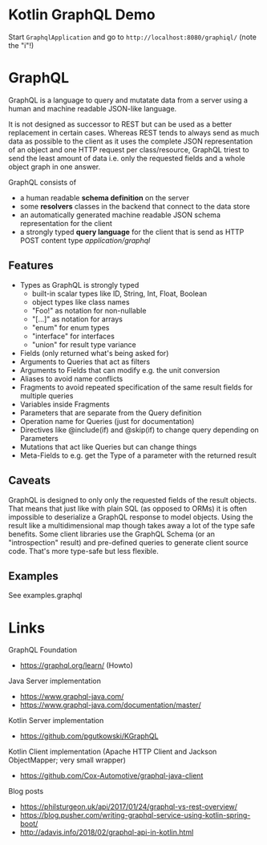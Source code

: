 Kotlin GraphQL Demo
===================

Start `GraphqlApplication` and go to `http://localhost:8080/graphiql/` (note the "i"!)

GraphQL
=======

GraphQL is a language to query and mutatate data from a server using a human and machine 
readable JSON-like language.

It is not designed as successor to REST but can be used as a better replacement 
in certain cases. Whereas REST tends to always send as much data as possible to the 
client as it uses the complete JSON representation of an object and one HTTP request
per class/resource, GraphQL triest to send the least amount of data i.e. only the
requested fields and a whole object graph in one answer.   

GraphQL consists of
* a human readable **schema definition** on the server
* some **resolvers** classes in the backend that connect to the data store
* an automatically generated machine readable JSON schema representation for the client  
* a strongly typed **query language** for the client that is send as HTTP POST content type *application/graphql*

Features
--------
- Types as GraphQL is strongly typed
  * built-in scalar types like ID, String, Int, Float, Boolean
  * object types like class names
  * "Foo!" as notation for non-nullable
  * "[...]" as notation for arrays
  * "enum" for enum types
  * "interface" for interfaces
  * "union" for result type variance
- Fields (only returned what's being asked for)
- Arguments to Queries that act as filters
- Arguments to Fields that can modify e.g. the unit conversion
- Aliases to avoid name conflicts
- Fragments to avoid repeated specification of the same result fields for multiple queries
- Variables inside Fragments
- Parameters that are separate from the Query definition
- Operation name for Queries (just for documentation)
- Directives like @include(if) and @skip(if) to change query depending on Parameters
- Mutations that act like Queries but can change things
- Meta-Fields to e.g. get the Type of a parameter with the returned result

Caveats
-------

GraphQL is designed to only only the requested fields of the result objects. That means that just like with plain SQL
(as opposed to ORMs) it is often impossible to deserialize a GraphQL response to model objects.
Using the result like a multidimensional map though takes away a lot of the type safe benefits. Some client libraries
use the GraphQL Schema (or an "introspection" result) and pre-defined queries to generate client source code. That's
more type-safe but less flexible.   

Examples
--------

See examples.graphql

Links
=====

GraphQL Foundation
* https://graphql.org/learn/ (Howto)

Java Server implementation
* https://www.graphql-java.com/
* https://www.graphql-java.com/documentation/master/

Kotlin Server implementation
* https://github.com/pgutkowski/KGraphQL

Kotlin Client implementation (Apache HTTP Client and Jackson ObjectMapper; very small wrapper)
* https://github.com/Cox-Automotive/graphql-java-client

Blog posts
* https://philsturgeon.uk/api/2017/01/24/graphql-vs-rest-overview/
* https://blog.pusher.com/writing-graphql-service-using-kotlin-spring-boot/
* http://adavis.info/2018/02/graphql-api-in-kotlin.html
